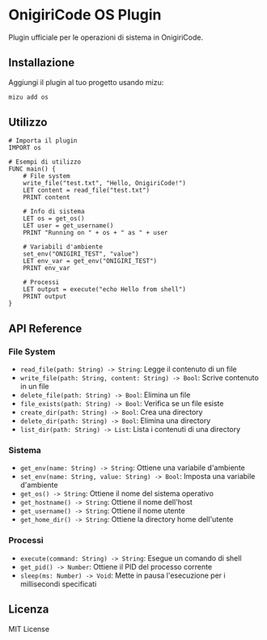 # OnigiriCode OS Plugin

Plugin ufficiale per le operazioni di sistema in OnigiriCode.

## Installazione

Aggiungi il plugin al tuo progetto usando mizu:

```bash
mizu add os
```

## Utilizzo

```onigiri
# Importa il plugin
IMPORT os

# Esempi di utilizzo
FUNC main() {
    # File system
    write_file("test.txt", "Hello, OnigiriCode!")
    LET content = read_file("test.txt")
    PRINT content

    # Info di sistema
    LET os = get_os()
    LET user = get_username()
    PRINT "Running on " + os + " as " + user

    # Variabili d'ambiente
    set_env("ONIGIRI_TEST", "value")
    LET env_var = get_env("ONIGIRI_TEST")
    PRINT env_var

    # Processi
    LET output = execute("echo Hello from shell")
    PRINT output
}
```

## API Reference

### File System
- `read_file(path: String) -> String`: Legge il contenuto di un file
- `write_file(path: String, content: String) -> Bool`: Scrive contenuto in un file
- `delete_file(path: String) -> Bool`: Elimina un file
- `file_exists(path: String) -> Bool`: Verifica se un file esiste
- `create_dir(path: String) -> Bool`: Crea una directory
- `delete_dir(path: String) -> Bool`: Elimina una directory
- `list_dir(path: String) -> List`: Lista i contenuti di una directory

### Sistema
- `get_env(name: String) -> String`: Ottiene una variabile d'ambiente
- `set_env(name: String, value: String) -> Bool`: Imposta una variabile d'ambiente
- `get_os() -> String`: Ottiene il nome del sistema operativo
- `get_hostname() -> String`: Ottiene il nome dell'host
- `get_username() -> String`: Ottiene il nome utente
- `get_home_dir() -> String`: Ottiene la directory home dell'utente

### Processi
- `execute(command: String) -> String`: Esegue un comando di shell
- `get_pid() -> Number`: Ottiene il PID del processo corrente
- `sleep(ms: Number) -> Void`: Mette in pausa l'esecuzione per i millisecondi specificati

## Licenza

MIT License
